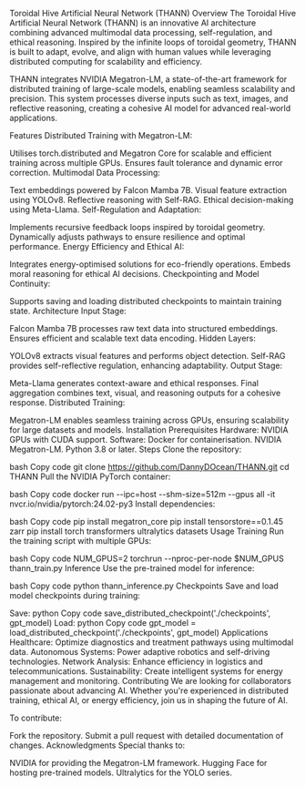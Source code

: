 Toroidal Hive Artificial Neural Network (THANN)
Overview
The Toroidal Hive Artificial Neural Network (THANN) is an innovative AI architecture combining advanced multimodal data processing, self-regulation, and ethical reasoning. Inspired by the infinite loops of toroidal geometry, THANN is built to adapt, evolve, and align with human values while leveraging distributed computing for scalability and efficiency.

THANN integrates NVIDIA Megatron-LM, a state-of-the-art framework for distributed training of large-scale models, enabling seamless scalability and precision. This system processes diverse inputs such as text, images, and reflective reasoning, creating a cohesive AI model for advanced real-world applications.

Features
Distributed Training with Megatron-LM:

Utilises torch.distributed and Megatron Core for scalable and efficient training across multiple GPUs.
Ensures fault tolerance and dynamic error correction.
Multimodal Data Processing:

Text embeddings powered by Falcon Mamba 7B.
Visual feature extraction using YOLOv8.
Reflective reasoning with Self-RAG.
Ethical decision-making using Meta-Llama.
Self-Regulation and Adaptation:

Implements recursive feedback loops inspired by toroidal geometry.
Dynamically adjusts pathways to ensure resilience and optimal performance.
Energy Efficiency and Ethical AI:

Integrates energy-optimised solutions for eco-friendly operations.
Embeds moral reasoning for ethical AI decisions.
Checkpointing and Model Continuity:

Supports saving and loading distributed checkpoints to maintain training state.
Architecture
Input Stage:

Falcon Mamba 7B processes raw text data into structured embeddings.
Ensures efficient and scalable text data encoding.
Hidden Layers:

YOLOv8 extracts visual features and performs object detection.
Self-RAG provides self-reflective regulation, enhancing adaptability.
Output Stage:

Meta-Llama generates context-aware and ethical responses.
Final aggregation combines text, visual, and reasoning outputs for a cohesive response.
Distributed Training:

Megatron-LM enables seamless training across GPUs, ensuring scalability for large datasets and models.
Installation
Prerequisites
Hardware:
NVIDIA GPUs with CUDA support.
Software:
Docker for containerisation.
NVIDIA Megatron-LM.
Python 3.8 or later.
Steps
Clone the repository:

bash
Copy code
git clone https://github.com/DannyDOcean/THANN.git
cd THANN
Pull the NVIDIA PyTorch container:

bash
Copy code
docker run --ipc=host --shm-size=512m --gpus all -it nvcr.io/nvidia/pytorch:24.02-py3
Install dependencies:

bash
Copy code
pip install megatron_core
pip install tensorstore==0.1.45 zarr
pip install torch transformers ultralytics datasets
Usage
Training
Run the training script with multiple GPUs:

bash
Copy code
NUM_GPUS=2
torchrun --nproc-per-node $NUM_GPUS thann_train.py
Inference
Use the pre-trained model for inference:

bash
Copy code
python thann_inference.py
Checkpoints
Save and load model checkpoints during training:

Save:
python
Copy code
save_distributed_checkpoint('./checkpoints', gpt_model)
Load:
python
Copy code
gpt_model = load_distributed_checkpoint('./checkpoints', gpt_model)
Applications
Healthcare:
Optimize diagnostics and treatment pathways using multimodal data.
Autonomous Systems:
Power adaptive robotics and self-driving technologies.
Network Analysis:
Enhance efficiency in logistics and telecommunications.
Sustainability:
Create intelligent systems for energy management and monitoring.
Contributing
We are looking for collaborators passionate about advancing AI. Whether you're experienced in distributed training, ethical AI, or energy efficiency, join us in shaping the future of AI.

To contribute:

Fork the repository.
Submit a pull request with detailed documentation of changes.
Acknowledgments
Special thanks to:

NVIDIA for providing the Megatron-LM framework.
Hugging Face for hosting pre-trained models.
Ultralytics for the YOLO series.
